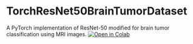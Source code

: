 # TorchResNet50BrainTumorDataset
A PyTorch implementation of ResNet-50 modified for brain tumor classification using MRI images.
[![Open in Colab](https://colab.research.google.com/assets/colab-badge.svg)](https://colab.research.google.com/github/powervnc/TorchResNet50BrainTumorDataset/blob/main/TorchResNet50BrainTumorDataset.ipynb)
